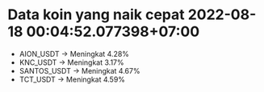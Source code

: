 # Data koin yang naik cepat 2022-08-18 00:04:52.077398+07:00

* AION_USDT -> Meningkat 4.28%
* KNC_USDT -> Meningkat 3.17%
* SANTOS_USDT -> Meningkat 4.67%
* TCT_USDT -> Meningkat 4.59%
